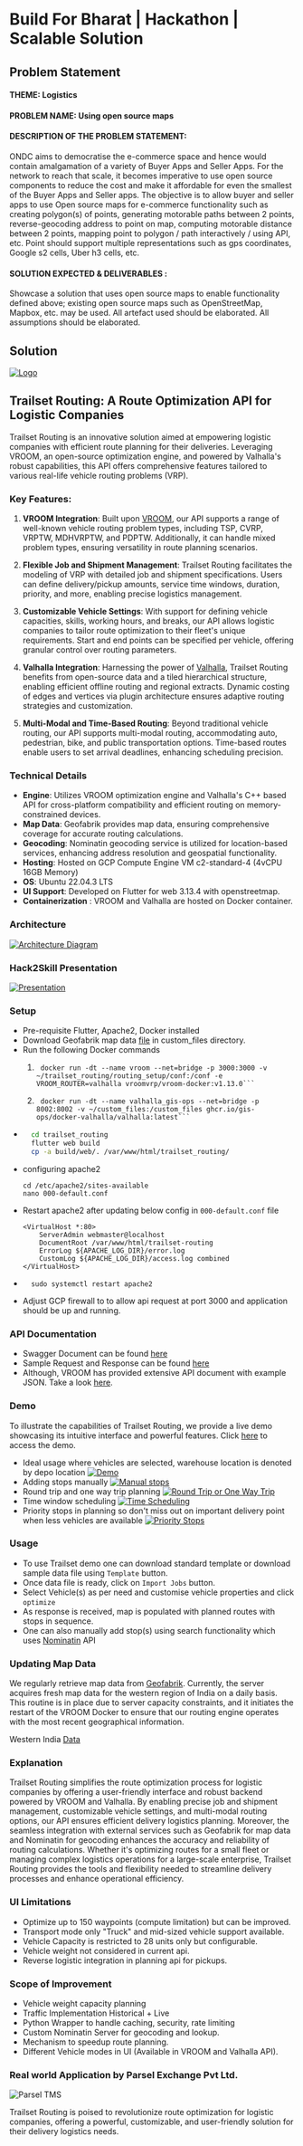 # Build For Bharat | Hackathon | Scalable Solution

## Problem Statement

#### THEME: Logistics

#### PROBLEM NAME: Using open source maps

#### DESCRIPTION OF THE PROBLEM STATEMENT:
ONDC aims to democratise the e-commerce space and hence would contain amalgamation of a variety of Buyer Apps and Seller Apps.
For the network to reach that scale, it becomes imperative to use open source components to reduce the cost and make it affordable for even the smallest of the Buyer Apps and Seller apps.
The objective is to allow buyer and seller apps to use Open source maps for e-commerce functionality such as creating polygon(s) of points, generating motorable paths between 2 points, reverse-geocoding address to point on map, computing motorable distance between 2 points, mapping point to polygon / path interactively / using API, etc.
Point should support multiple representations such as gps coordinates, Google s2 cells, Uber h3 cells, etc.

#### SOLUTION EXPECTED & DELIVERABLES :
Showcase a solution that uses open source maps to enable functionality defined above; existing open source maps such as OpenStreetMap, Mapbox, etc. may be used.
All artefact used should be elaborated.
All assumptions should be elaborated.

## Solution

[![Logo](https://github.com/anuj509/trailset_routing/blob/main/media/trailset_logo.svg)](http://trailset.in)

## Trailset Routing: A Route Optimization API for Logistic Companies

Trailset Routing is an innovative solution aimed at empowering logistic companies with efficient route planning for their deliveries. Leveraging VROOM, an open-source optimization engine, and powered by Valhalla's robust capabilities, this API offers comprehensive features tailored to various real-life vehicle routing problems (VRP).

### Key Features:

1. **VROOM Integration**: Built upon [VROOM](https://github.com/VROOM-Project/vroom), our API supports a range of well-known vehicle routing problem types, including TSP, CVRP, VRPTW, MDHVRPTW, and PDPTW. Additionally, it can handle mixed problem types, ensuring versatility in route planning scenarios.

2. **Flexible Job and Shipment Management**: Trailset Routing facilitates the modeling of VRP with detailed job and shipment specifications. Users can define delivery/pickup amounts, service time windows, duration, priority, and more, enabling precise logistics management.

3. **Customizable Vehicle Settings**: With support for defining vehicle capacities, skills, working hours, and breaks, our API allows logistic companies to tailor route optimization to their fleet's unique requirements. Start and end points can be specified per vehicle, offering granular control over routing parameters.

4. **Valhalla Integration**: Harnessing the power of [Valhalla](https://github.com/valhalla/valhalla), Trailset Routing benefits from open-source data and a tiled hierarchical structure, enabling efficient offline routing and regional extracts. Dynamic costing of edges and vertices via plugin architecture ensures adaptive routing strategies and customization.

5. **Multi-Modal and Time-Based Routing**: Beyond traditional vehicle routing, our API supports multi-modal routing, accommodating auto, pedestrian, bike, and public transportation options. Time-based routes enable users to set arrival deadlines, enhancing scheduling precision.

### Technical Details

- **Engine**: Utilizes VROOM optimization engine and Valhalla's C++ based API for cross-platform compatibility and efficient routing on memory-constrained devices.
- **Map Data**: Geofabrik provides map data, ensuring comprehensive coverage for accurate routing calculations.
- **Geocoding**: Nominatin geocoding service is utilized for location-based services, enhancing address resolution and geospatial functionality.
- **Hosting**: Hosted on GCP Compute Engine VM c2-standard-4 (4vCPU 16GB Memory) 
- **OS**: Ubuntu 22.04.3 LTS
- **UI Support**: Developed on Flutter for web 3.13.4 with openstreetmap.
- **Containerization** : VROOM and Valhalla are hosted on Docker container.


### Architecture
[![Architecture Diagram](https://github.com/anuj509/trailset_routing/blob/main/media/trailset-arch-diagram.jpg)](http://trailset.in)

### Hack2Skill Presentation
[![Presentation](https://github.com/anuj509/trailset_routing/blob/main/media/presentaion.jpg)](https://github.com/anuj509/trailset_routing/blob/main/media/Hackathon_Submission__Trailset_RoutingV1.pdf)

### Setup
- Pre-requisite Flutter, Apache2, Docker installed
- Download Geofabrik map data [file](https://download.geofabrik.de/asia/india/western-zone-latest.osm.pbf) in custom_files directory. 
- Run the following Docker commands
    1. ```
        docker run -dt --name vroom --net=bridge -p 3000:3000 -v ~/trailset_routing/routing_setup/conf:/conf -e VROOM_ROUTER=valhalla vroomvrp/vroom-docker:v1.13.0```
    2. ```
        docker run -dt --name valhalla_gis-ops --net=bridge -p 8002:8002 -v ~/custom_files:/custom_files ghcr.io/gis-ops/docker-valhalla/valhalla:latest```
- ```bash
    cd trailset_routing
    flutter web build
    cp -a build/web/. /var/www/html/trailset_routing/
    ```
- configuring apache2
    ```
    cd /etc/apache2/sites-available
    nano 000-default.conf
    ```
- Restart apache2 after updating below config in `000-default.conf` file
    ```
    <VirtualHost *:80>
        ServerAdmin webmaster@localhost
        DocumentRoot /var/www/html/trailset-routing
        ErrorLog ${APACHE_LOG_DIR}/error.log
        CustomLog ${APACHE_LOG_DIR}/access.log combined
    </VirtualHost>

    ```
- ```
    sudo systemctl restart apache2
    ```
- Adjust GCP firewall to to allow api request at port 3000 and application should be up and running.


### API Documentation
- Swagger Document can be found [here](https://github.com/anuj509/trailset_routing/blob/main/docs/swagger.yaml)  
- Sample Request and Response can be found [here](https://github.com/anuj509/trailset_routing/tree/main/test/sample%20request)  
- Although, VROOM has provided extensive API document with example JSON. Take a look [here](https://github.com/VROOM-Project/vroom/blob/master/docs/API.md).  


### Demo

To illustrate the capabilities of Trailset Routing, we provide a live demo showcasing its intuitive interface and powerful features. Click [here](http://trailset.in/) to access the demo.

- Ideal usage where vehicles are selected, warehouse location is denoted by depo location 
[![Demo](https://img.youtube.com/vi/5f8kZVn4R44/maxresdefault.jpg)](https://youtu.be/5f8kZVn4R44)
- Adding stops manually
[![Manual stops](https://img.youtube.com/vi/5Qwhf2fIrgE/maxresdefault.jpg)](https://youtu.be/5Qwhf2fIrgE)
- Round trip and one way trip planning
[![Round Trip or One Way Trip](https://img.youtube.com/vi/enQYarg7_bA/maxresdefault.jpg)](https://youtu.be/enQYarg7_bA)
- Time window scheduling
[![Time Scheduling](https://img.youtube.com/vi/tRT2h_k-OF0/maxresdefault.jpg)](https://youtu.be/tRT2h_k-OF0)
- Priority stops in planning so don't miss out on important delivery point when less vehicles are available
[![Priority Stops](https://img.youtube.com/vi/28CUlmC-1aU/maxresdefault.jpg)](https://youtu.be/28CUlmC-1aU)


### Usage
- To use Trailset demo one can download standard template or download sample data file using `Template` button. 
- Once data file is ready, click on `Import Jobs` button. 
- Select Vehicle(s) as per need and customise vehicle properties and click `optimize`
- As response is received, map is populated with planned routes with stops in sequence.
- One can also manually add stop(s) using search functionality which uses [Nominatin](https://nominatim.org/release-docs/latest/api/Overview/) API


### Updating Map Data
We regularly retrieve map data from [Geofabrik](https://download.geofabrik.de/). Currently, the server acquires fresh map data for the western region of India on a daily basis. This routine is in place due to server capacity constraints, and it initiates the restart of the VROOM Docker to ensure that our routing engine operates with the most recent geographical information.

Western India [Data](https://download.geofabrik.de/asia/india/western-zone-latest.osm.pbf)

### Explanation

Trailset Routing simplifies the route optimization process for logistic companies by offering a user-friendly interface and robust backend powered by VROOM and Valhalla. By enabling precise job and shipment management, customizable vehicle settings, and multi-modal routing options, our API ensures efficient delivery logistics planning. Moreover, the seamless integration with external services such as Geofabrik for map data and Nominatin for geocoding enhances the accuracy and reliability of routing calculations. Whether it's optimizing routes for a small fleet or managing complex logistics operations for a large-scale enterprise, Trailset Routing provides the tools and flexibility needed to streamline delivery processes and enhance operational efficiency.

### UI Limitations
- Optimize up to 150 waypoints (compute limitation) but can be improved.
- Transport mode only "Truck" and mid-sized vehicle support available.
- Vehicle Capacity is restricted to 28 units only but configurable.
- Vehicle weight not considered in current api.
- Reverse logistic integration in planning api for pickups.


### Scope of Improvement
- Vehicle weight capacity planning
- Traffic Implementation Historical + Live
- Python Wrapper to handle caching, security, rate limiting
- Custom Nominatin Server for geocoding and lookup.
- Mechanism to speedup route planning.
- Different Vehicle modes in UI (Available in VROOM and Valhalla API).


### Real world Application by Parsel Exchange Pvt Ltd.
![Parsel TMS](https://github.com/anuj509/trailset_routing/blob/main/media/optimize_route%20plan.gif)


Trailset Routing is poised to revolutionize route optimization for logistic companies, offering a powerful, customizable, and user-friendly solution for their delivery logistics needs.